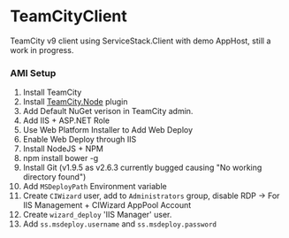 # TeamCityClient
TeamCity v9 client using ServiceStack.Client with demo AppHost, still a work in progress.

### AMI Setup
1. Install TeamCity
2. Install [TeamCity.Node](https://github.com/jonnyzzz/TeamCity.Node) plugin
3. Add Default NuGet verison in TeamCity admin.
4. Add IIS + ASP.NET Role
5. Use Web Platform Installer to Add Web Deploy
6. Enable Web Deploy through IIS
7. Install NodeJS + NPM
8. npm install bower -g 
9. Install Git (v1.9.5 as v2.6.3 currently bugged causing "No working directory found")
10. Add `MSDeployPath` Environment variable
11. Create `CIWizard` user, add to `Administrators` group, disable RDP -> For IIS Management + CIWizard AppPool Account
12. Create `wizard_deploy` 'IIS Manager' user.
13. Add `ss.msdeploy.username` and `ss.msdeploy.password`



